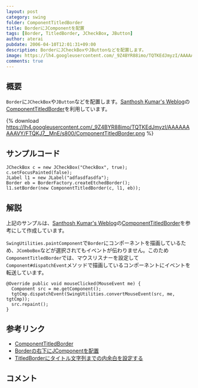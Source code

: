 ```yaml
---
layout: post
category: swing
folder: ComponentTitledBorder
title: BorderにJComponentを配置
tags: [Border, TitledBorder, JCheckBox, JButton]
author: aterai
pubdate: 2006-04-10T12:01:31+09:00
description: BorderにJCheckBoxやJButtonなどを配置します。
image: https://lh4.googleusercontent.com/_9Z4BYR88imo/TQTKEdJmyzI/AAAAAAAAAVY/FTQKJ7__MnE/s800/ComponentTitledBorder.png
comments: true
---
```

## 概要
`Border`に`JCheckBox`や`JButton`などを配置します。[Santhosh Kumar's Weblog](http://www.jroller.com/page/santhosh)の[ComponentTitledBorder](http://www.jroller.com/page/santhosh?entry=component_titled_border)を利用しています。

{% download https://lh4.googleusercontent.com/_9Z4BYR88imo/TQTKEdJmyzI/AAAAAAAAAVY/FTQKJ7__MnE/s800/ComponentTitledBorder.png %}

## サンプルコード
<pre class="prettyprint"><code>JCheckBox c = new JCheckBox("CheckBox", true);
c.setFocusPainted(false);
JLabel l1 = new JLabel("adfasdfasdfa");
Border eb = BorderFactory.createEtchedBorder();
l1.setBorder(new ComponentTitledBorder(c, l1, eb));
</code></pre>

## 解説
上記のサンプルは、[Santhosh Kumar's Weblog](http://www.jroller.com/page/santhosh)の[ComponentTitledBorder](http://www.jroller.com/page/santhosh?entry=component_titled_border)を参考にして作成しています。

`SwingUtilities.paintComponent`で`Border`にコンポーネントを描画しているため、`JComboBox`などが選択されてもイベントが伝わりません。このため`ComponentTitledBorder`では、マウスリスナーを設定して`Component#dispatchEvent`メソッドで描画しているコンポーネントにイベントを転送しています。

<pre class="prettyprint"><code>@Override public void mouseClicked(MouseEvent me) {
  Component src = me.getComponent();
  tgtCmp.dispatchEvent(SwingUtilities.convertMouseEvent(src, me, tgtCmp));
  src.repaint();
}
</code></pre>

## 参考リンク
- [ComponentTitledBorder](http://www.jroller.com/page/santhosh?entry=component_titled_border)
- [Borderの右下にJComponentを配置](https://ateraimemo.com/Swing/RightAlignComponentBorder.html)
- [TitledBorderにタイトル文字列までの内余白を設定する](https://ateraimemo.com/Swing/TitledBorderHorizontalInsetOfText.html)

<!-- dummy comment line for breaking list -->

## コメント
